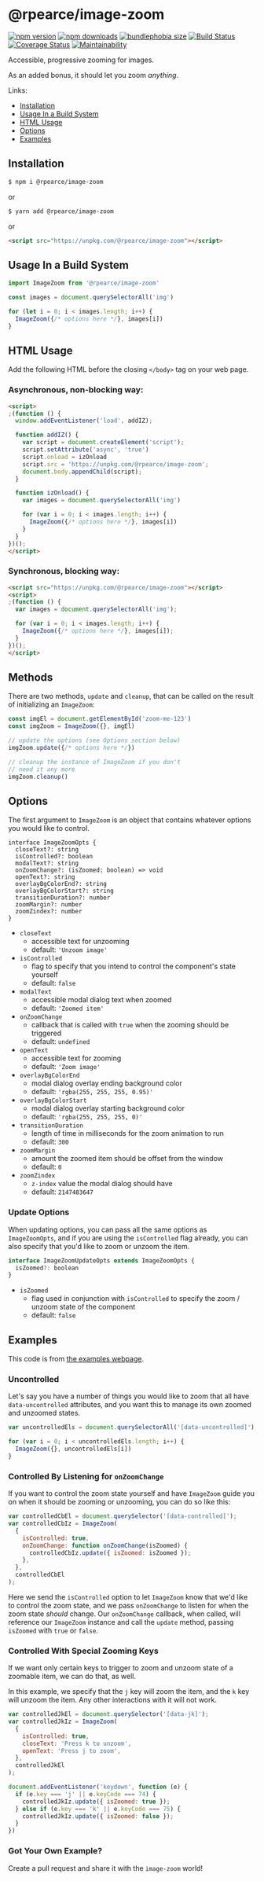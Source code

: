 # @rpearce/image-zoom

[![npm version](https://img.shields.io/npm/v/@rpearce/image-zoom.svg)](https://www.npmjs.com/package/@rpearce/image-zoom) [![npm downloads](https://img.shields.io/npm/dm/@rpearce/image-zoom.svg)](https://www.npmjs.com/package/@rpearce/image-zoom) [![bundlephobia size](https://flat.badgen.net/bundlephobia/minzip/@rpearce/image-zoom)](https://bundlephobia.com/result?p=@rpearce/image-zoom) [![Build Status](https://travis-ci.org/rpearce/@rpearce/image-zoom.svg?branch=master)](https://travis-ci.org/rpearce/@rpearce/image-zoom) [![Coverage Status](https://coveralls.io/repos/github/rpearce/@rpearce/image-zoom/badge.svg?branch=master)](https://coveralls.io/github/rpearce/@rpearce/image-zoom?branch=master) [![Maintainability](https://api.codeclimate.com/v1/badges/8e4debef4b9f0e8acd6e/maintainability)](https://codeclimate.com/github/rpearce/@rpearce/image-zoom/maintainability)

Accessible, progressive zooming for images.

As an added bonus, it should let you zoom _anything_.

Links:
* [Installation](#installation)
* [Usage In a Build System](#usage-in-a-build-system)
* [HTML Usage](#html-usage)
* [Options](#options)
* [Examples](#examples)

## Installation
```bash
$ npm i @rpearce/image-zoom
```
or
```bash
$ yarn add @rpearce/image-zoom
```
or
```html
<script src="https://unpkg.com/@rpearce/image-zoom"></script>
```


## Usage In a Build System
```js
import ImageZoom from '@rpearce/image-zoom'

const images = document.querySelectorAll('img')

for (let i = 0; i < images.length; i++) {
  ImageZoom({/* options here */}, images[i])
}
```

## HTML Usage
Add the following HTML before the closing `</body>` tag on your web page.

### Asynchronous, non-blocking way:
```html
<script>
;(function () {
  window.addEventListener('load', addIZ);

  function addIZ() {
    var script = document.createElement('script');
    script.setAttribute('async', 'true')
    script.onload = izOnload
    script.src = 'https://unpkg.com/@rpearce/image-zoom';
    document.body.appendChild(script);
  }

  function izOnload() {
    var images = document.querySelectorAll('img')

    for (var i = 0; i < images.length; i++) {
      ImageZoom({/* options here */}, images[i])
    }
  }
})();
</script>
```

### Synchronous, blocking way:
```html
<script src="https://unpkg.com/@rpearce/image-zoom"></script>
<script>
;(function () {
  var images = document.querySelectorAll('img');

  for (var i = 0; i < images.length; i++) {
    ImageZoom({/* options here */}, images[i]);
  }
})();
</script>
```

## Methods
There are two methods, `update` and `cleanup`, that can be called on the result
of initializing an `ImageZoom`:

```js
const imgEl = document.getElementById('zoom-me-123')
const imgZoom = ImageZoom({}, imgEl)

// update the options (see Options section below)
imgZoom.update({/* options here */})

// cleanup the instance of ImageZoom if you don't
// need it any more
imgZoom.cleanup()
```

## Options
The first argument to `ImageZoom` is an object that contains whatever options
you would like to control.

```tsx
interface ImageZoomOpts {
  closeText?: string
  isControlled?: boolean
  modalText?: string
  onZoomChange?: (isZoomed: boolean) => void
  openText?: string
  overlayBgColorEnd?: string
  overlayBgColorStart?: string
  transitionDuration?: number
  zoomMargin?: number
  zoomZindex?: number
}
```

* `closeText`
  * accessible text for unzooming
  * default: `'Unzoom image'`
* `isControlled`
  * flag to specify that you intend to control the component's
    state yourself
  * default: `false`
* `modalText`
  * accessible modal dialog text when zoomed
  * default: `'Zoomed item'`
* `onZoomChange`
  * callback that is called with `true` when the zooming should be triggered
  * default: `undefined`
* `openText`
  * accessible text for zooming
  * default: `'Zoom image'`
* `overlayBgColorEnd`
  * modal dialog overlay ending background color
  * default: `'rgba(255, 255, 255, 0.95)'`
* `overlayBgColorStart`
  * modal dialog overlay starting background color
  * default: `'rgba(255, 255, 255, 0)'`
* `transitionDuration`
  * length of time in milliseconds for the zoom animation to run
  * default: `300`
* `zoomMargin`
  * amount the zoomed item should be offset from the window
  * default: `0`
* `zoomZindex`
  * `z-index` value the modal dialog should have
  * default: `2147483647`

### Update Options
When updating options, you can pass all the same options as `ImageZoomOpts`,
and if you are using the `isControlled` flag already, you can also specify that
you'd like to zoom or unzoom the item.

```js
interface ImageZoomUpdateOpts extends ImageZoomOpts {
  isZoomed?: boolean
}
```

* `isZoomed`
  * flag used in conjunction with `isControlled` to specify the zoom / unzoom
    state of the component
  * default: `false`

## Examples
This code is from [the examples webpage](https://rpearce.github.io/image-zoom/).

### Uncontrolled
Let's say you have a number of things you would like to zoom that all have
`data-uncontrolled` attributes, and you want this to manage its own zoomed and
unzoomed states.

```js
var uncontrolledEls = document.querySelectorAll('[data-uncontrolled]');

for (var i = 0; i < uncontrolledEls.length; i++) {
  ImageZoom({}, uncontrolledEls[i])
}
```

### Controlled By Listening for `onZoomChange`
If you want to control the zoom state yourself and have `ImageZoom` guide you on
when it should be zooming or unzooming, you can do so like this:

```js
var controlledCbEl = document.querySelector('[data-controlled]');
var controlledCbIz = ImageZoom(
  {
    isControlled: true,
    onZoomChange: function onZoomChange(isZoomed) {
      controlledCbIz.update({ isZoomed: isZoomed });
    },
  },
  controlledCbEl
);
```

Here we send the `isControlled` option to let `ImageZoom` know that we'd like to
control the zoom state, and we pass `onZoomChange` to listen for when the zoom
state _should_ change. Our `onZoomChange` callback, when called, will reference
our `ImageZoom` instance and call the `update` method, passing `isZoomed` with
`true` or `false`.

### Controlled With Special Zooming Keys
If we want only certain keys to trigger to zoom and unzoom state of a zoomable
item, we can do that, as well.

In this example, we specify that the `j` key will zoom the item, and the `k` key
will unzoom the item. Any other interactions with it will not work.

```js
var controlledJkEl = document.querySelector('[data-jk]');
var controlledJkIz = ImageZoom(
  {
    isControlled: true,
    closeText: 'Press k to unzoom',
    openText: 'Press j to zoom',
  },
  controlledJkEl
);

document.addEventListener('keydown', function (e) {
  if (e.key === 'j' || e.keyCode === 74) {
    controlledJkIz.update({ isZoomed: true });
  } else if (e.key === 'k' || e.keyCode === 75) {
    controlledJkIz.update({ isZoomed: false });
  }
})
```

### Got Your Own Example?
Create a pull request and share it with the `image-zoom` world!
